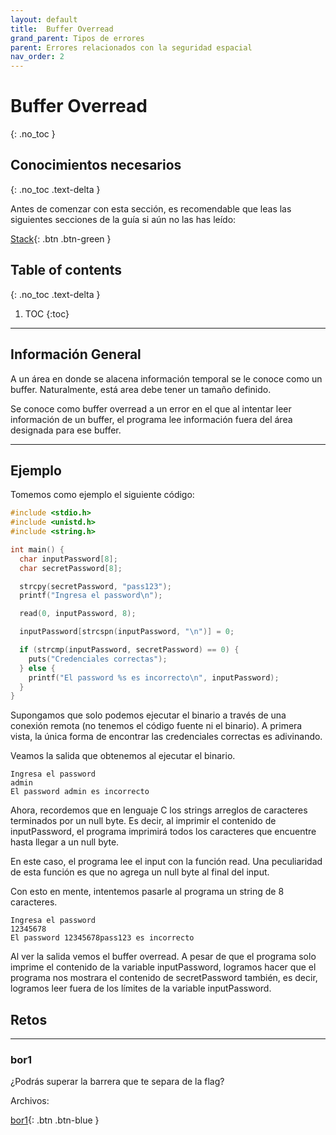 ```yaml
---
layout: default
title:  Buffer Overread
grand_parent: Tipos de errores
parent: Errores relacionados con la seguridad espacial
nav_order: 2
---
```



# Buffer Overread
{: .no_toc }

## Conocimientos necesarios
{: .no_toc .text-delta }

Antes de comenzar con esta sección, es recomendable que leas las siguientes
secciones de la guía si aún no las has leído:

[Stack](../../conceptos/stack.html){: .btn .btn-green }

## Table of contents
{: .no_toc .text-delta }

1. TOC
{:toc}

---

## Información General

A un área en donde se alacena información temporal se le conoce como
un buffer. Naturalmente, está area debe tener un tamaño definido.

Se conoce como buffer overread a un error en el que al intentar leer
información de un buffer, el programa lee información fuera del área
designada para ese buffer.

---

## Ejemplo

Tomemos como ejemplo el siguiente código:

```c
#include <stdio.h>
#include <unistd.h>
#include <string.h>

int main() {
  char inputPassword[8];
  char secretPassword[8];

  strcpy(secretPassword, "pass123");
  printf("Ingresa el password\n");

  read(0, inputPassword, 8);

  inputPassword[strcspn(inputPassword, "\n")] = 0;

  if (strcmp(inputPassword, secretPassword) == 0) {
    puts("Credenciales correctas");
  } else {
    printf("El password %s es incorrecto\n", inputPassword);
  }
}
```

Supongamos que solo podemos ejecutar el binario a través de una conexión
remota (no tenemos el código fuente ni el binario). A primera vista, la
única forma de encontrar las credenciales correctas es adivinando.

Veamos la salida que obtenemos al ejecutar el binario.

```
Ingresa el password
admin
El password admin es incorrecto
```

Ahora, recordemos que en lenguaje C los strings arreglos de caracteres
terminados por un null byte. Es decir, al imprimir el contenido de
inputPassword, el programa imprimirá todos los caracteres que encuentre
hasta llegar a un null byte.

En este caso, el programa lee el input con la función read. Una peculiaridad
de esta función es que no agrega un null byte al final del input.

Con esto en mente, intentemos pasarle al programa un string de 8 caracteres.

```
Ingresa el password
12345678
El password 12345678pass123 es incorrecto
```

Al ver la salida vemos el buffer overread. A pesar de que el programa
solo imprime el contenido de la variable inputPassword, logramos hacer
que el programa nos mostrara el contenido de secretPassword también, es
decir, logramos leer fuera de los límites de la variable inputPassword.

## Retos

---

### bor1

¿Podrás superar la barrera que te separa de la flag?

Archivos:

[bor1](../../retos/bor/bor1.zip){: .btn .btn-blue }

